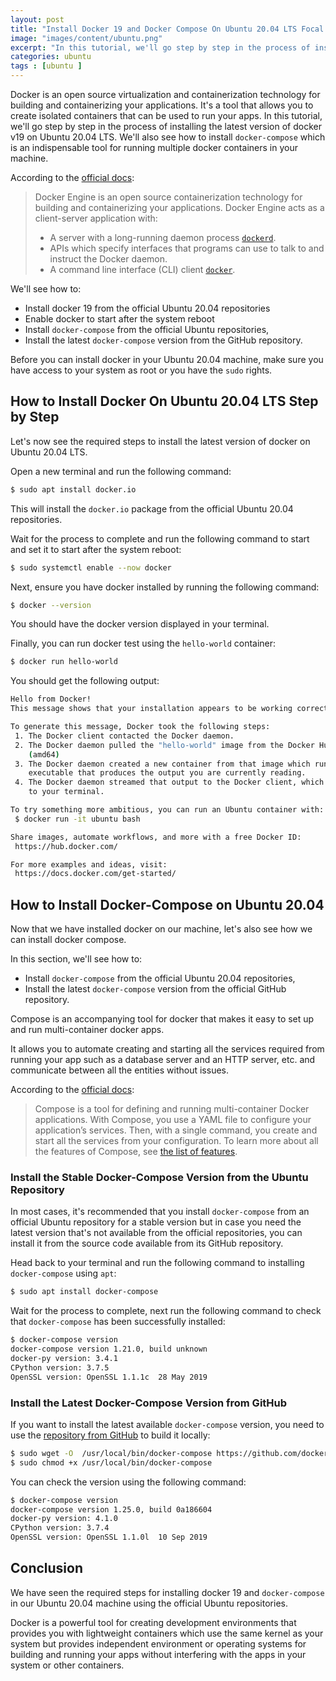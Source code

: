```yaml
---
layout: post
title: "Install Docker 19 and Docker Compose On Ubuntu 20.04 LTS Focal Fossa"
image: "images/content/ubuntu.png"
excerpt: "In this tutorial, we'll go step by step in the process of installing the latest version of docker v19 and Docker Compose on Ubuntu 20.04 LTS" 
categories: ubuntu
tags : [ubuntu ]
---
```



Docker is an open source virtualization and containerization technology for building and containerizing your applications. It's a tool that allows you to create isolated containers that can be used to run your apps. In this tutorial, we'll go step by step in the process of installing the latest version of docker v19 on Ubuntu 20.04 LTS. We'll also see how to install `docker-compose` which is an indispensable tool for running multiple docker containers in your machine. 

According to the [official docs](https://docs.docker.com/engine/):

>Docker Engine is an open source containerization technology for building and containerizing your applications. Docker Engine acts as a client-server application with:
>-   A server with a long-running daemon process [`dockerd`](https://docs.docker.com/engine/reference/commandline/dockerd).
>-   APIs which specify interfaces that programs can use to talk to and instruct the Docker daemon.
>-   A command line interface (CLI) client [`docker`](https://docs.docker.com/engine/reference/commandline/cli/).


We'll see how to: 

-   Install docker 19 from the official Ubuntu 20.04 repositories
-   Enable docker to start after the system reboot
-   Install `docker-compose` from the official Ubuntu repositories,
-   Install the latest `docker-compose` version from the GitHub repository.


Before you can install docker in your Ubuntu 20.04 machine, make sure you have access to your system as root or you have the `sudo` rights.

## How to Install Docker On Ubuntu 20.04 LTS Step by Step 

Let's now see the required steps to install the latest version of docker on Ubuntu 20.04 LTS.

Open a new terminal and run the following command:

```bash
$ sudo apt install docker.io
``` 

This will install the `docker.io` package from the official Ubuntu 20.04 repositories.

Wait for the process to complete and run the following command to start and set it to start after the system reboot:

```bash
$ sudo systemctl enable --now docker
```

Next, ensure you have docker installed by running the following command:

```bash
$ docker --version
```

You should have the docker version displayed in your terminal.

Finally, you can run docker test using the `hello-world` container:

```bash
$ docker run hello-world
```

You should get the following output:

```bash
Hello from Docker!
This message shows that your installation appears to be working correctly.

To generate this message, Docker took the following steps:
 1. The Docker client contacted the Docker daemon.
 2. The Docker daemon pulled the "hello-world" image from the Docker Hub.
    (amd64)
 3. The Docker daemon created a new container from that image which runs the
    executable that produces the output you are currently reading.
 4. The Docker daemon streamed that output to the Docker client, which sent it
    to your terminal.

To try something more ambitious, you can run an Ubuntu container with:
 $ docker run -it ubuntu bash

Share images, automate workflows, and more with a free Docker ID:
 https://hub.docker.com/

For more examples and ideas, visit:
 https://docs.docker.com/get-started/
```

## How to Install Docker-Compose on Ubuntu 20.04 

Now that we have installed docker on our machine, let's also see how we can install docker compose.

In this section, we'll see how to:


-   Install `docker-compose` from the official Ubuntu 20.04 repositories,
-   Install the latest `docker-compose` version from the official GitHub repository.

Compose is an accompanying tool for docker that makes it easy to set up and run multi-container docker apps. 

It allows you to automate creating and starting all the services required from running your app such as a database server and an HTTP server, etc. and communicate between all the entities without issues. 

According to the [official docs](https://docs.docker.com/compose/):

>Compose is a tool for defining and running multi-container Docker applications. With Compose, you use a YAML file to configure your application’s services. Then, with a single command, you create and start all the services from your configuration. To learn more about all the features of Compose, see [the list of features](https://docs.docker.com/compose/#features).

### Install the Stable Docker-Compose Version from the Ubuntu Repository
  
In most cases, it's recommended that you install  `docker-compose` from an official Ubuntu repository for a stable version but in case you need the latest version that's not available from the official repositories, you can install it from the source code available from its GitHub repository.  
  

Head back to your terminal and run the following command to installing `docker-compose` using `apt`:

```bash    
$ sudo apt install docker-compose
```

Wait for the process to complete, next run the following command to check that `docker-compose` has been successfully installed:

```bash
$ docker-compose version
docker-compose version 1.21.0, build unknown
docker-py version: 3.4.1
CPython version: 3.7.5
OpenSSL version: OpenSSL 1.1.1c  28 May 2019    
```

### Install the Latest Docker-Compose Version from GitHub

If you want to install the latest available `docker-compose` version, you need to use the [repository from GitHub](https://github.com/docker/compose/releases) to build it locally:

```bash
$ sudo wget -O  /usr/local/bin/docker-compose https://github.com/docker/compose/releases/download/1.25.0/docker-compose-Linux-x86_64
$ sudo chmod +x /usr/local/bin/docker-compose
```

You can check the version using the following command:

```bash
$ docker-compose version
docker-compose version 1.25.0, build 0a186604
docker-py version: 4.1.0
CPython version: 3.7.4
OpenSSL version: OpenSSL 1.1.0l  10 Sep 2019
```

## Conclusion

We have seen the required steps for installing docker 19 and `docker-compose` in our Ubuntu 20.04 machine using the official Ubuntu repositories.

Docker is a powerful tool for creating development environments that provides you with lightweight containers which use the same kernel as your system but provides independent environment or operating systems for building and running your apps without interfering with the apps in your system or other containers.   

